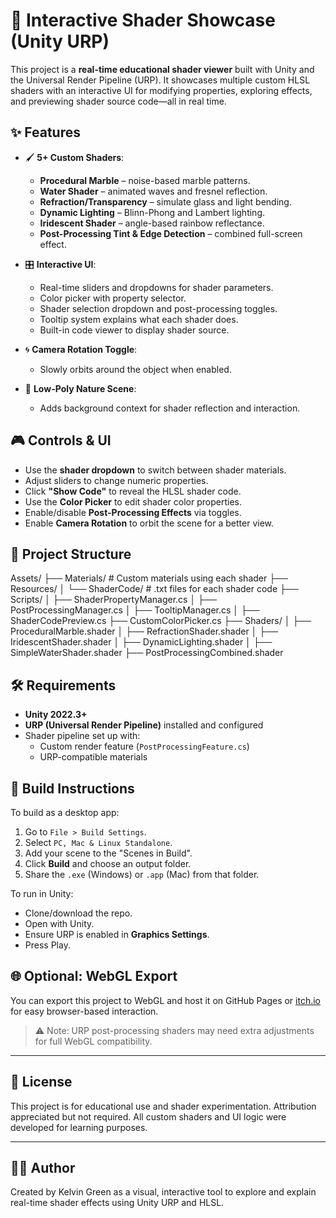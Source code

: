 # 🧪 Interactive Shader Showcase (Unity URP)

This project is a **real-time educational shader viewer** built with Unity and the Universal Render Pipeline (URP). It showcases multiple custom HLSL shaders with an interactive UI for modifying properties, exploring effects, and previewing shader source code—all in real time.

## ✨ Features

- 🖌️ **5+ Custom Shaders**:
  - **Procedural Marble** – noise-based marble patterns.
  - **Water Shader** – animated waves and fresnel reflection.
  - **Refraction/Transparency** – simulate glass and light bending.
  - **Dynamic Lighting** – Blinn-Phong and Lambert lighting.
  - **Iridescent Shader** – angle-based rainbow reflectance.
  - **Post-Processing Tint & Edge Detection** – combined full-screen effect.

- 🎛️ **Interactive UI**:
  - Real-time sliders and dropdowns for shader parameters.
  - Color picker with property selector.
  - Shader selection dropdown and post-processing toggles.
  - Tooltip system explains what each shader does.
  - Built-in code viewer to display shader source.

- 🌀 **Camera Rotation Toggle**:
  - Slowly orbits around the object when enabled.

- 🌲 **Low-Poly Nature Scene**:
  - Adds background context for shader reflection and interaction.

## 🎮 Controls & UI

- Use the **shader dropdown** to switch between shader materials.
- Adjust sliders to change numeric properties.
- Click **"Show Code"** to reveal the HLSL shader code.
- Use the **Color Picker** to edit shader color properties.
- Enable/disable **Post-Processing Effects** via toggles.
- Enable **Camera Rotation** to orbit the scene for a better view.

## 🧱 Project Structure
Assets/ 
├── Materials/ # Custom materials using each shader 
  ├── Resources/ │ 
      └── ShaderCode/ # .txt files for each shader code 
  ├── Scripts/ │ 
      ├── ShaderPropertyManager.cs │ 
      ├── PostProcessingManager.cs │ 
      ├── TooltipManager.cs │ 
      ├── ShaderCodePreview.cs 
      ├── CustomColorPicker.cs 
  ├── Shaders/ │ 
      ├── ProceduralMarble.shader │ 
      ├── RefractionShader.shader │ 
      ├── IridescentShader.shader │ 
      ├── DynamicLighting.shader │ 
      ├── SimpleWaterShader.shader 
      ├── PostProcessingCombined.shader

## 🛠️ Requirements

- **Unity 2022.3+**
- **URP (Universal Render Pipeline)** installed and configured
- Shader pipeline set up with:
  - Custom render feature (`PostProcessingFeature.cs`)
  - URP-compatible materials

## 🚀 Build Instructions

To build as a desktop app:

1. Go to `File > Build Settings`.
2. Select `PC, Mac & Linux Standalone`.
3. Add your scene to the "Scenes in Build".
4. Click **Build** and choose an output folder.
5. Share the `.exe` (Windows) or `.app` (Mac) from that folder.

To run in Unity:

- Clone/download the repo.
- Open with Unity.
- Ensure URP is enabled in **Graphics Settings**.
- Press Play.

## 🌐 Optional: WebGL Export

You can export this project to WebGL and host it on GitHub Pages or [itch.io](https://itch.io) for easy browser-based interaction.

> ⚠ Note: URP post-processing shaders may need extra adjustments for full WebGL compatibility.

---

## 📄 License

This project is for educational use and shader experimentation. Attribution appreciated but not required. All custom shaders and UI logic were developed for learning purposes.

---

## 👨‍💻 Author

Created by Kelvin Green as a visual, interactive tool to explore and explain real-time shader effects using Unity URP and HLSL.
